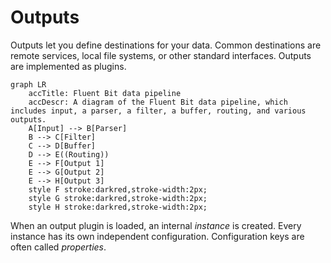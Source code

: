 # Outputs

Outputs let you define destinations for your data. Common destinations are remote services, local file systems, or other standard interfaces. Outputs are implemented as plugins.

```mermaid
graph LR
    accTitle: Fluent Bit data pipeline
    accDescr: A diagram of the Fluent Bit data pipeline, which includes input, a parser, a filter, a buffer, routing, and various outputs.
    A[Input] --> B[Parser]
    B --> C[Filter]
    C --> D[Buffer]
    D --> E((Routing))
    E --> F[Output 1]
    E --> G[Output 2]
    E --> H[Output 3]
    style F stroke:darkred,stroke-width:2px;
    style G stroke:darkred,stroke-width:2px;
    style H stroke:darkred,stroke-width:2px;
```

When an output plugin is loaded, an internal _instance_ is created. Every instance has its own independent configuration. Configuration keys are often called _properties_.
